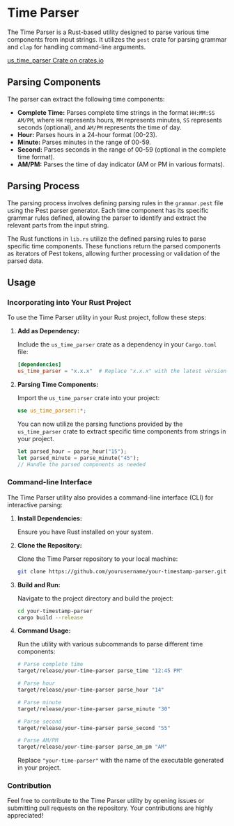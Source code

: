 # Time Parser

The Time Parser is a Rust-based utility designed to parse various time components from input strings. It utilizes the `pest` crate for parsing grammar and `clap` for handling command-line arguments.

[us_time_parser Crate on crates.io](https://crates.io/crates/us_time_parser)

## Parsing Components

The parser can extract the following time components:

- **Complete Time:** Parses complete time strings in the format `HH:MM:SS AM/PM`, where `HH` represents hours, `MM` represents minutes, `SS` represents seconds (optional), and `AM/PM` represents the time of day.
- **Hour:** Parses hours in a 24-hour format (00-23).
- **Minute:** Parses minutes in the range of 00-59.
- **Second:** Parses seconds in the range of 00-59 (optional in the complete time format).
- **AM/PM:** Parses the time of day indicator (AM or PM in various formats).

## Parsing Process

The parsing process involves defining parsing rules in the `grammar.pest` file using the Pest parser generator. Each time component has its specific grammar rules defined, allowing the parser to identify and extract the relevant parts from the input string.

The Rust functions in `lib.rs` utilize the defined parsing rules to parse specific time components. These functions return the parsed components as iterators of Pest tokens, allowing further processing or validation of the parsed data.

## Usage

### Incorporating into Your Rust Project

To use the Time Parser utility in your Rust project, follow these steps:

1. **Add as Dependency:**

    Include the `us_time_parser` crate as a dependency in your `Cargo.toml` file:

    ```toml
    [dependencies]
    us_time_parser = "x.x.x"  # Replace "x.x.x" with the latest version
    ```

2. **Parsing Time Components:**

    Import the `us_time_parser` crate into your project:

    ```rust
    use us_time_parser::*;
    ```

    You can now utilize the parsing functions provided by the `us_time_parser` crate to extract specific time components from strings in your project.

    ```rust
    let parsed_hour = parse_hour("15");
    let parsed_minute = parse_minute("45");
    // Handle the parsed components as needed
    ```

### Command-line Interface

The Time Parser utility also provides a command-line interface (CLI) for interactive parsing:

1. **Install Dependencies:**

    Ensure you have Rust installed on your system.

2. **Clone the Repository:**

    Clone the Time Parser repository to your local machine:

    ```bash
    git clone https://github.com/yourusername/your-timestamp-parser.git
    ```

3. **Build and Run:**

    Navigate to the project directory and build the project:

    ```bash
    cd your-timestamp-parser
    cargo build --release
    ```

4. **Command Usage:**

    Run the utility with various subcommands to parse different time components:

    ```bash
    # Parse complete time
    target/release/your-time-parser parse_time "12:45 PM"

    # Parse hour
    target/release/your-time-parser parse_hour "14"

    # Parse minute
    target/release/your-time-parser parse_minute "30"

    # Parse second
    target/release/your-time-parser parse_second "55"

    # Parse AM/PM
    target/release/your-time-parser parse_am_pm "AM"
    ```

    Replace `"your-time-parser"` with the name of the executable generated in your project.

### Contribution

Feel free to contribute to the Time Parser utility by opening issues or submitting pull requests on the repository. Your contributions are highly appreciated!